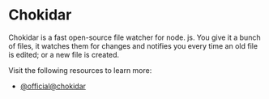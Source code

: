 # Chokidar

Chokidar is a fast open-source file watcher for node. js. You give it a bunch of files, it watches them for changes and notifies you every time an old file is edited; or a new file is created.

Visit the following resources to learn more:

- [@official@chokidar](https://www.npmjs.com/package/chokidar)